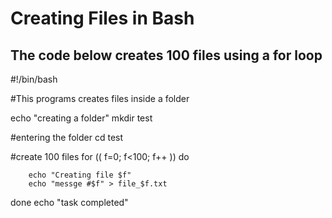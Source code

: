 Creating Files in Bash
=========================

The code below creates 100 files using a for loop
----------------------------------------------
#!/bin/bash

#This programs creates files inside a folder

echo "creating a folder"
mkdir test

#entering the folder
cd test

#create 100 files
for (( f=0; f<100; f++ ))
do

        echo "Creating file $f"
        echo "messge #$f" > file_$f.txt
done
echo "task completed"
